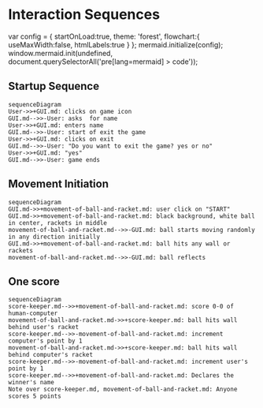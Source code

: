 # Interaction Sequences
var config = {
    startOnLoad:true,
    theme: 'forest',
    flowchart:{
            useMaxWidth:false,
            htmlLabels:true
        }
};
mermaid.initialize(config);
window.mermaid.init(undefined, document.querySelectorAll('pre[lang=mermaid] > code'));
## Startup Sequence

```mermaid
sequenceDiagram
User->>+GUI.md: clicks on game icon
GUI.md-->>-User: asks  for name
User->>+GUI.md: enters name
GUI.md-->>-User: start of exit the game
User->>+GUI.md: clicks on exit
GUI.md-->>-User: "Do you want to exit the game? yes or no"
User->>+GUI.md: "yes"
GUI.md-->>-User: game ends
```

## Movement Initiation

```mermaid
sequenceDiagram
GUI.md->>+movement-of-ball-and-racket.md: user click on "START"
GUI.md->>+movement-of-ball-and-racket.md: black background, white ball in center, rackets in middle
movement-of-ball-and-racket.md-->>-GUI.md: ball starts moving randomly in any direction initially
GUI.md->>+movement-of-ball-and-racket.md: ball hits any wall or rackets
movement-of-ball-and-racket.md-->>-GUI.md: ball reflects
```

## One score

```mermaid
sequenceDiagram
score-keeper.md-->>+movement-of-ball-and-racket.md: score 0-0 of human-computer
movement-of-ball-and-racket.md->>+score-keeper.md: ball hits wall behind user's racket
score-keeper.md-->>-movement-of-ball-and-racket.md: increment computer's point by 1
movement-of-ball-and-racket.md->>+score-keeper.md: ball hits wall behind computer's racket
score-keeper.md-->>-movement-of-ball-and-racket.md: increment user's point by 1
score-keeper.md-->>+movement-of-ball-and-racket.md: Declares the winner's name
Note over score-keeper.md, movement-of-ball-and-racket.md: Anyone scores 5 points
```
